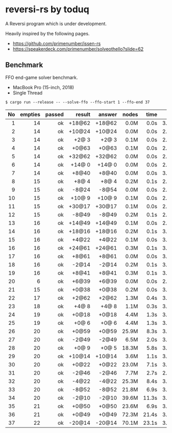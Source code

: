 # reversi-rs by toduq

A Reversi program which is under development.

Heavily inspired by the following pages.

- https://github.com/primenumber/issen-rs
- https://speakerdeck.com/primenumber/solveothello?slide=62

## Benchmark

FFO end-game solver benchmark.

- MacBook Pro (15-inch, 2018)
- Single Thread

```
$ cargo run --release -- --solve-ffo --ffo-start 1 --ffo-end 37
```

|  No | empties | passed | result | answer | nodes |  time |    NPS |
| --: | ------: | -----: | -----: | -----: | ----: | ----: | -----: |
|   1 |      14 |     ok | +18@62 | +18@62 |  0.0M |  0.0s | 3.4M/s |
|   2 |      14 |     ok | +10@24 | +10@24 |  0.0M |  0.0s | 2.7M/s |
|   3 |      14 |     ok |  +2@ 3 |  +2@ 3 |  0.1M |  0.0s | 2.9M/s |
|   4 |      14 |     ok |  +0@63 |  +0@63 |  0.1M |  0.0s | 2.9M/s |
|   5 |      14 |     ok | +32@62 | +32@62 |  0.0M |  0.0s | 2.3M/s |
|   6 |      14 |     ok | +14@ 0 | +14@ 0 |  0.0M |  0.0s | 2.8M/s |
|   7 |      14 |     ok |  +8@40 |  +8@40 |  0.0M |  0.0s | 3.1M/s |
|   8 |      15 |     ok |  +8@ 4 |  +8@ 4 |  0.2M |  0.1s | 2.8M/s |
|   9 |      15 |     ok |  -8@24 |  -8@54 |  0.0M |  0.0s | 2.6M/s |
|  10 |      15 |     ok | +10@ 9 | +10@ 9 |  0.1M |  0.0s | 2.7M/s |
|  11 |      15 |     ok | +30@17 | +30@17 |  0.1M |  0.0s | 2.5M/s |
|  12 |      15 |     ok |  -8@49 |  -8@49 |  0.2M |  0.1s | 2.9M/s |
|  13 |      16 |     ok | +14@49 | +14@49 |  0.1M |  0.0s | 2.9M/s |
|  14 |      16 |     ok | +18@16 | +18@16 |  0.2M |  0.1s | 3.1M/s |
|  15 |      16 |     ok |  +4@22 |  +4@22 |  0.1M |  0.0s | 3.3M/s |
|  16 |      16 |     ok | +24@61 | +24@61 |  0.3M |  0.1s | 3.7M/s |
|  17 |      16 |     ok |  +8@61 |  +8@61 |  0.0M |  0.0s | 3.0M/s |
|  18 |      16 |     ok |  -2@14 |  -2@14 |  0.2M |  0.1s | 3.3M/s |
|  19 |      16 |     ok |  +8@41 |  +8@41 |  0.3M |  0.1s | 3.4M/s |
|  20 |       6 |     ok |  +6@39 |  +6@39 |  0.0M |  0.0s | 2.1M/s |
|  21 |      15 |     ok |  +0@38 |  +0@38 |  0.2M |  0.0s | 3.8M/s |
|  22 |      17 |     ok |  +2@62 |  +2@62 |  1.3M |  0.4s | 3.3M/s |
|  23 |      18 |     ok |  +4@ 8 |  +4@ 8 |  1.1M |  0.3s | 3.3M/s |
|  24 |      19 |     ok |  +0@18 |  +0@18 |  4.4M |  1.3s | 3.4M/s |
|  25 |      19 |     ok |  +0@ 6 |  +0@ 6 |  4.4M |  1.3s | 3.3M/s |
|  26 |      20 |     ok |  +0@59 |  +0@59 | 25.9M |  8.3s | 3.1M/s |
|  27 |      20 |     ok |  -2@49 |  -2@49 |  6.5M |  2.0s | 3.3M/s |
|  28 |      20 |     ok |  +0@ 9 |  +0@ 5 | 18.3M |  5.8s | 3.2M/s |
|  29 |      20 |     ok | +10@14 | +10@14 |  3.6M |  1.1s | 3.2M/s |
|  30 |      20 |     ok |  +0@22 |  +0@22 | 23.0M |  7.1s | 3.2M/s |
|  31 |      20 |     ok |  -2@46 |  -2@46 |  7.7M |  2.7s | 2.9M/s |
|  32 |      20 |     ok |  -4@22 |  -4@22 | 25.3M |  8.4s | 3.0M/s |
|  33 |      20 |     ok |  -8@52 |  -8@52 | 21.8M |  6.9s | 3.2M/s |
|  34 |      20 |     ok |  -2@10 |  -2@10 | 39.6M | 11.3s | 3.5M/s |
|  35 |      21 |     ok |  +0@50 |  +0@50 | 23.6M |  6.9s | 3.4M/s |
|  36 |      21 |     ok |  +0@49 |  +0@49 | 72.3M | 21.4s | 3.4M/s |
|  37 |      22 |     ok | -20@14 | -20@14 | 70.1M | 23.1s | 3.0M/s |
